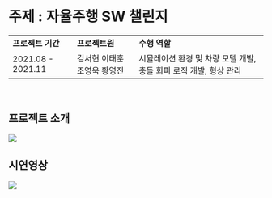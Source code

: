 #  주제 : 자율주행 SW 챌린지

<table width=80%>
  <tr>
    <td><b>프로젝트 기간</b></td><td><b>프로젝트원</b></td><td><b>수행 역할</b></td>
  </tr>
  <tr>
    <td>2021.08 - 2021.11</td><td>김서현 이태훈 조영욱 황영진</td><td>시뮬레이션 환경 및 차량 모델 개발, 충돌 회피 로직 개발, 형상 관리</td>
  </tr>
</table>
<br/>

## 프로젝트 소개
<img src="https://github.com/user-attachments/assets/a2d034c6-f529-413b-9133-69bed681ff65">

## 시연영상
<img src="https://github.com/user-attachments/assets/df14d8fb-b6b7-4d5f-bda7-81857975d8c6">
